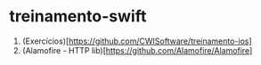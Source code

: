 # treinamento-swift

1. (Exercícios)[https://github.com/CWISoftware/treinamento-ios]
2. (Alamofire - HTTP lib)[https://github.com/Alamofire/Alamofire]

